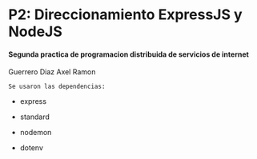 # P2: Direccionamiento ExpressJS y NodeJS
#### Segunda practica de programacion distribuida de servicios de internet

Guerrero Diaz Axel Ramon

    Se usaron las dependencias:

- express

- standard

- nodemon

- dotenv